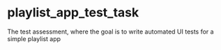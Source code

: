 # playlist_app_test_task
The test assessment, where the goal is to write automated UI tests for a simple playlist app
